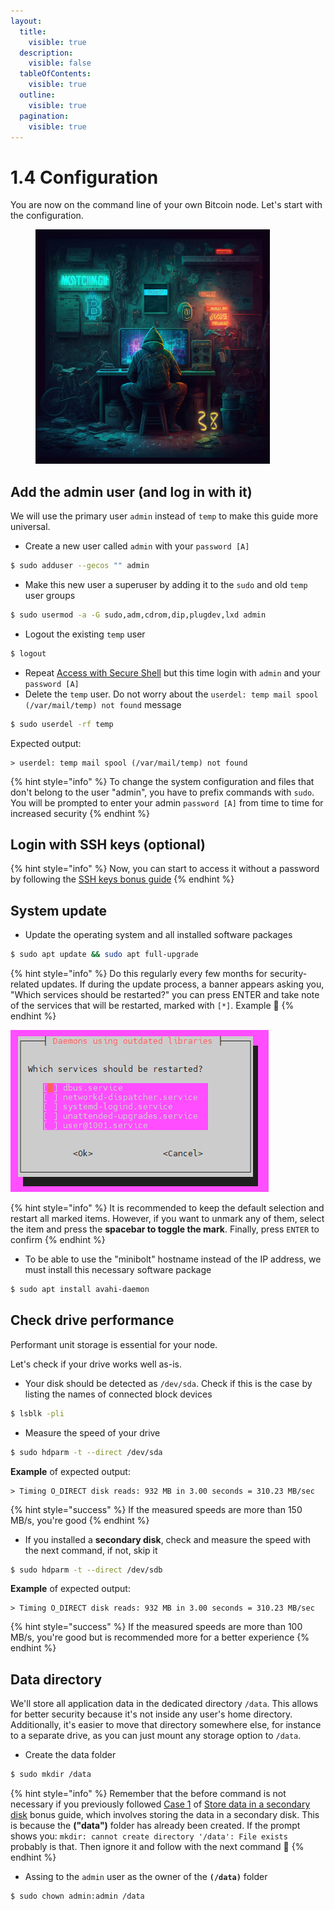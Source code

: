 ```yaml
---
layout:
  title:
    visible: true
  description:
    visible: false
  tableOfContents:
    visible: true
  outline:
    visible: true
  pagination:
    visible: true
---
```


# 1.4 Configuration

You are now on the command line of your own Bitcoin node. Let's start with the configuration.

<figure><img src="../.gitbook/assets/configuration (1).jpg" alt="" width="375"><figcaption></figcaption></figure>

## Add the admin user (and log in with it)

We will use the primary user `admin` instead of `temp` to make this guide more universal.

* Create a new user called `admin` with your `password [A]`

```sh
$ sudo adduser --gecos "" admin
```

* Make this new user a superuser by adding it to the `sudo` and old `temp` user groups

```sh
$ sudo usermod -a -G sudo,adm,cdrom,dip,plugdev,lxd admin
```

* Logout the existing `temp` user

```sh
$ logout
```

* Repeat [Access with Secure Shell](remote-access.md#access-with-secure-shell) but this time login with `admin` and your `password [A]`
* Delete the `temp` user. Do not worry about the `userdel: temp mail spool (/var/mail/temp) not found` message

```sh
$ sudo userdel -rf temp
```

Expected output:

```
> userdel: temp mail spool (/var/mail/temp) not found
```

{% hint style="info" %}
To change the system configuration and files that don't belong to the user "admin", you have to prefix commands with `sudo`. You will be prompted to enter your admin `password [A]` from time to time for increased security
{% endhint %}

## Login with SSH keys (optional)

{% hint style="info" %}
Now, you can start to access it without a password by following the [SSH keys bonus guide](../bonus/system/ssh-keys.md)
{% endhint %}

## System update

* Update the operating system and all installed software packages

```sh
$ sudo apt update && sudo apt full-upgrade
```

{% hint style="info" %}
Do this regularly every few months for security-related updates. If during the update process, a banner appears asking you, "Which services should be restarted?" you can press ENTER and take note of the services that will be restarted, marked with `[*]`. Example 🔽
{% endhint %}

![](../images/update-action.PNG)

{% hint style="info" %}
It is recommended to keep the default selection and restart all marked items. However, if you want to unmark any of them, select the item and press the **spacebar to toggle the mark**. Finally, press `ENTER` to confirm
{% endhint %}

* To be able to use the "minibolt" hostname instead of the IP address, we must install this necessary software package

```sh
$ sudo apt install avahi-daemon
```

## Check drive performance

Performant unit storage is essential for your node.

Let's check if your drive works well as-is.

* Your disk should be detected as `/dev/sda`. Check if this is the case by listing the names of connected block devices

```sh
$ lsblk -pli
```

* Measure the speed of your drive

```sh
$ sudo hdparm -t --direct /dev/sda
```

**Example** of expected output:

```
> Timing O_DIRECT disk reads: 932 MB in 3.00 seconds = 310.23 MB/sec
```

{% hint style="success" %}
If the measured speeds are more than 150 MB/s, you're good
{% endhint %}

* If you installed a **secondary disk**, check and measure the speed with the next command, if not, skip it

```sh
$ sudo hdparm -t --direct /dev/sdb
```

**Example** of expected output:

```
> Timing O_DIRECT disk reads: 932 MB in 3.00 seconds = 310.23 MB/sec
```

{% hint style="success" %}
If the measured speeds are more than 100 MB/s, you're good but is recommended more for a better experience
{% endhint %}

## Data directory

We'll store all application data in the dedicated directory `/data`. This allows for better security because it's not inside any user's home directory. Additionally, it's easier to move that directory somewhere else, for instance to a separate drive, as you can just mount any storage option to `/data`.

* Create the data folder

```sh
$ sudo mkdir /data
```

{% hint style="info" %}
Remember that the before command is not necessary if you previously followed [Case 1](../bonus/system/store-data-secondary-disk.md#case-1-during-the-ubuntu-server-guided-installation) of [Store data in a secondary disk](../bonus/system/store-data-secondary-disk.md) bonus guide, which involves storing the data in a secondary disk. This is because the **("data")** folder has already been created. If the prompt shows you: `mkdir: cannot create directory '/data': File exists` probably is that. Then ignore it and follow with the next command 🔽
{% endhint %}

* Assing to the `admin` user as the owner of the **`(/data)`** folder

```sh
$ sudo chown admin:admin /data
```
